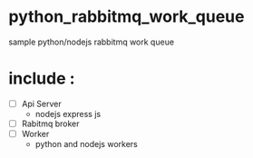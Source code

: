 # python_rabbitmq_work_queue
sample python/nodejs rabbitmq work queue

# include :
 - [ ] Api Server
   - nodejs express js
 - [ ] Rabitmq broker
 - [ ] Worker
   - python and nodejs workers
